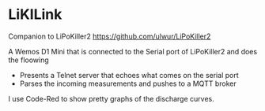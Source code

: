 # LiKILink

Companion to LiPoKiller2
https://github.com/ulwur/LiPoKiller2

A Wemos D1 Mini that is connected to the Serial port of LiPoKiller2 and does the floowing

* Presents a Telnet server that echoes what comes on the serial port
* Parses the incoming measurements and pushes to a MQTT broker 

I use Code-Red to show pretty graphs of the discharge curves.



